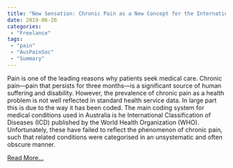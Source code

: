 ```yaml
---
title: "New Sensation: Chronic Pain as a New Concept for the International Classification of Diseases"
date: 2019-06-26
categories:
 - "Freelance"
tags:
 - "pain"
 - "AusPainSoc" 
 - "Summary"
---
```


<!--more-->

Pain is one of the leading reasons why patients seek medical care. Chronic pain—pain that persists for three months—is a significant source of human suffering and disability. However, the prevalence of chronic pain as a health problem is not well reflected in standard health service data. In large part this is due to the way it has been coded. The main coding system for medical conditions used in Australia is he International Classification of Diseases (ICD) published by the World Health Organization (WHO).  Unfortunately, these have failed to reflect the phenomenon of chronic pain, such that related conditions were categorised in an unsystematic and often obscure manner. 

[Read More...](/files/content/posts/new-sensation-icd11/newsensation.pdf)
